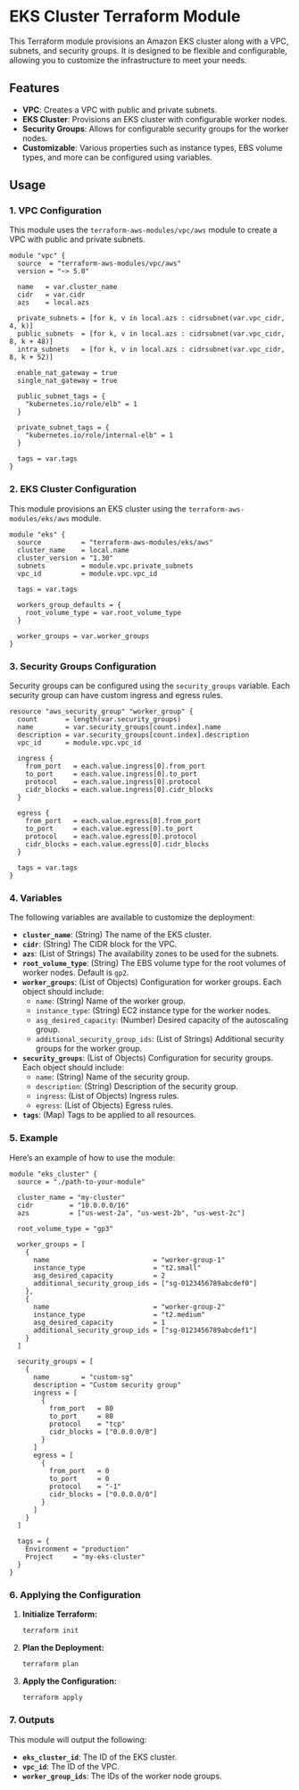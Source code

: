 # EKS Cluster Terraform Module

This Terraform module provisions an Amazon EKS cluster along with a VPC, subnets, and security groups. It is designed to be flexible and configurable, allowing you to customize the infrastructure to meet your needs.

## Features

- **VPC**: Creates a VPC with public and private subnets.
- **EKS Cluster**: Provisions an EKS cluster with configurable worker nodes.
- **Security Groups**: Allows for configurable security groups for the worker nodes.
- **Customizable**: Various properties such as instance types, EBS volume types, and more can be configured using variables.

## Usage

### 1. VPC Configuration

This module uses the `terraform-aws-modules/vpc/aws` module to create a VPC with public and private subnets.

```hcl
module "vpc" {
  source  = "terraform-aws-modules/vpc/aws"
  version = "~> 5.0"

  name   = var.cluster_name
  cidr   = var.cidr
  azs    = local.azs

  private_subnets = [for k, v in local.azs : cidrsubnet(var.vpc_cidr, 4, k)]
  public_subnets  = [for k, v in local.azs : cidrsubnet(var.vpc_cidr, 8, k + 48)]
  intra_subnets   = [for k, v in local.azs : cidrsubnet(var.vpc_cidr, 8, k + 52)]

  enable_nat_gateway = true
  single_nat_gateway = true

  public_subnet_tags = {
    "kubernetes.io/role/elb" = 1
  }

  private_subnet_tags = {
    "kubernetes.io/role/internal-elb" = 1
  }

  tags = var.tags
}

```

### 2. EKS Cluster Configuration

This module provisions an EKS cluster using the `terraform-aws-modules/eks/aws` module.

```hcl
module "eks" {
  source          = "terraform-aws-modules/eks/aws"
  cluster_name    = local.name
  cluster_version = "1.30"
  subnets         = module.vpc.private_subnets
  vpc_id          = module.vpc.vpc_id

  tags = var.tags

  workers_group_defaults = {
    root_volume_type = var.root_volume_type
  }

  worker_groups = var.worker_groups
}

```

### 3. Security Groups Configuration

Security groups can be configured using the `security_groups` variable. Each security group can have custom ingress and egress rules.

```hcl
resource "aws_security_group" "worker_group" {
  count       = length(var.security_groups)
  name        = var.security_groups[count.index].name
  description = var.security_groups[count.index].description
  vpc_id      = module.vpc.vpc_id

  ingress {
    from_port   = each.value.ingress[0].from_port
    to_port     = each.value.ingress[0].to_port
    protocol    = each.value.ingress[0].protocol
    cidr_blocks = each.value.ingress[0].cidr_blocks
  }

  egress {
    from_port   = each.value.egress[0].from_port
    to_port     = each.value.egress[0].to_port
    protocol    = each.value.egress[0].protocol
    cidr_blocks = each.value.egress[0].cidr_blocks
  }

  tags = var.tags
}

```

### 4. Variables

The following variables are available to customize the deployment:

- **`cluster_name`**: (String) The name of the EKS cluster.
- **`cidr`**: (String) The CIDR block for the VPC.
- **`azs`**: (List of Strings) The availability zones to be used for the subnets.
- **`root_volume_type`**: (String) The EBS volume type for the root volumes of worker nodes. Default is `gp2`.
- **`worker_groups`**: (List of Objects) Configuration for worker groups. Each object should include:
    - `name`: (String) Name of the worker group.
    - `instance_type`: (String) EC2 instance type for the worker nodes.
    - `asg_desired_capacity`: (Number) Desired capacity of the autoscaling group.
    - `additional_security_group_ids`: (List of Strings) Additional security groups for the worker group.
- **`security_groups`**: (List of Objects) Configuration for security groups. Each object should include:
    - `name`: (String) Name of the security group.
    - `description`: (String) Description of the security group.
    - `ingress`: (List of Objects) Ingress rules.
    - `egress`: (List of Objects) Egress rules.
- **`tags`**: (Map) Tags to be applied to all resources.

### 5. Example

Here’s an example of how to use the module:

```hcl
module "eks_cluster" {
  source = "./path-to-your-module"

  cluster_name = "my-cluster"
  cidr         = "10.0.0.0/16"
  azs          = ["us-west-2a", "us-west-2b", "us-west-2c"]

  root_volume_type = "gp3"

  worker_groups = [
    {
      name                          = "worker-group-1"
      instance_type                 = "t2.small"
      asg_desired_capacity          = 2
      additional_security_group_ids = ["sg-0123456789abcdef0"]
    },
    {
      name                          = "worker-group-2"
      instance_type                 = "t2.medium"
      asg_desired_capacity          = 1
      additional_security_group_ids = ["sg-0123456789abcdef1"]
    }
  ]

  security_groups = [
    {
      name        = "custom-sg"
      description = "Custom security group"
      ingress = [
        {
          from_port   = 80
          to_port     = 80
          protocol    = "tcp"
          cidr_blocks = ["0.0.0.0/0"]
        }
      ]
      egress = [
        {
          from_port   = 0
          to_port     = 0
          protocol    = "-1"
          cidr_blocks = ["0.0.0.0/0"]
        }
      ]
    }
  ]

  tags = {
    Environment = "production"
    Project     = "my-eks-cluster"
  }
}
```

### 6. Applying the Configuration

1. **Initialize Terraform:**
    
    ```bash
    terraform init
    ```
    
2. **Plan the Deployment:**
    
    ```bash
    terraform plan
    ```
    
3. **Apply the Configuration:**
    
    ```bash
    terraform apply
    ```
    

### 7. Outputs

This module will output the following:

- **`eks_cluster_id`**: The ID of the EKS cluster.
- **`vpc_id`**: The ID of the VPC.
- **`worker_group_ids`**: The IDs of the worker node groups.